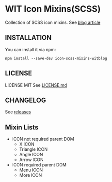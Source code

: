 # WIT Icon Mixins(SCSS)

Collection of SCSS icon mixins.
See [blog article](http://wit.nts-corp.com/2017/10/31/4972)

## INSTALLATION

You can install it via npm:
```
npm install --save-dev icon-scss-mixins-witblog
```

## LICENSE

LICENSE MIT
See [LICENSE.md](https://github.com/ntswitblog/icon-scss-mixins-witblog/blob/master/LICENSE.md)

## CHANGELOG

See [releases](https://github.com/ntswitblog/icon-scss-mixins-witblog/releases)

## Mixin Lists

* ICON not required parent DOM
    * X ICON
    * Triangle ICON
    * Angle ICON
    * Arrow ICON
* ICON required parent DOM
    * Menu ICON
    * More ICON   